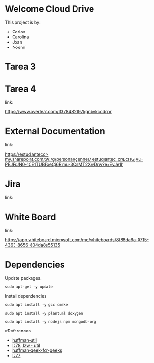 # Welcome Cloud Drive

This project is by:

- Carlos
- Carolina
- Joan
- Noemí


# Tarea 3



# Tarea 4

link:

https://www.overleaf.com/3378482197kgnbvkccdqhr


# External Documentation

link:

https://estudianteccr-my.sharepoint.com/:w:/g/personal/gennel7_estudiantec_cr/EcHGjVC-PEJFrJN0-1OE1TUBFxeCj6RImu-3CnMT2XwDrw?e=EvJe1h


# Jira

link:

# White Board

link: 

https://app.whiteboard.microsoft.com/me/whiteboards/8f88da6a-0715-4363-8656-804da8e55135




# Dependencies

Update packages.

```
sudo apt-get -y update
```

Install dependencies

```
sudo apt install -y gcc cmake 
```

```
sudo apt install -y plantuml doxygen
```


```
sudo apt install -y nodejs npm mongodb-org
```

#References
- [huffman-util](https://coderspacket.com/huffman-coding-implementation-for-text-files-in-c)
- [lz78, lzw - util](https://gist.github.com/MajedSiefALnasr/32cff52b01d764ee158f2c36e4e84d95)
- [huffman-geek-for-geeks](https://www.geeksforgeeks.org/huffman-decoding/)
- [lz77](https://cpp.hotexamples.com/examples/-/-/lz77_compress/cpp-lz77_compress-function-examples.html)
